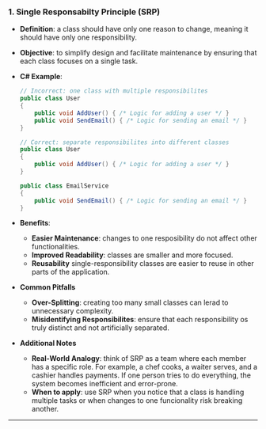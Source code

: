 ### 1. Single Responsabilty Principle (SRP)

- **Definition**: a class should have only one reason to change, meaning it should have only one responsibility.
- **Objective**: to simplify design and facilitate maintenance by ensuring that each class focuses on a single task.
- **C# Example**:

    ```csharp
    // Incorrect: one class with multiple responsibilites
    public class User
    {
        public void AddUser() { /* Logic for adding a user */ }
        public void SendEmail() { /* Logic for sending an email */ }
    }

    // Correct: separate responsibilites into different classes
    public class User
    {
        public void AddUser() { /* Logic for adding a user */ }
    }

    public class EmailService
    {
        public void SendEmail() { /* Logic for sending an email */ }
    }
    ```

- **Benefits**:

  - **Easier Maintenance**: changes to one resposibility do not affect other functionalities.
  - **Improved Readability**: classes are smaller and more focused.
  - **Reusability** single-responsibility classes are easier to reuse in other parts of the application.

- **Common Pitfalls**
  - **Over-Splitting**: creating too many small classes can lerad to unnecessary complexity.
  - **Misidentifying Responsibilites**: ensure that each responsibility os truly distinct and not artificially separated.

- **Additional Notes**
  - **Real-World Analogy**: think of SRP as a team where each member has a specific role. For example, a chef cooks, a waiter serves, and a cashier handles payments. If one person tries to do everything, the system becomes inefficient and error-prone.
  - **When to apply**: use SRP when you notice that a class is handling multiple tasks or when changes to one funcionality risk breaking another.

---
